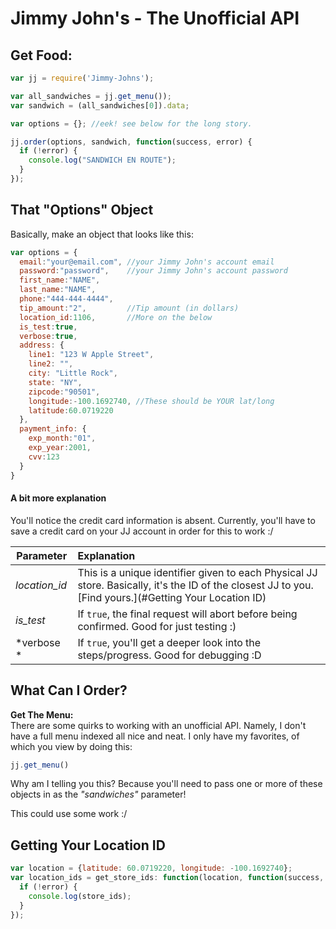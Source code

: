 
# Jimmy John's - The Unofficial API

## Get Food:

```js
var jj = require('Jimmy-Johns');

var all_sandwiches = jj.get_menu());
var sandwich = (all_sandwiches[0]).data;

var options = {}; //eek! see below for the long story.

jj.order(options, sandwich, function(success, error) {
  if (!error) {
    console.log("SANDWICH EN ROUTE");
  }
});
```

## That "Options" Object
Basically, make an object that looks like this:
```js
var options = {
  email:"your@email.com", //your Jimmy John's account email
  password:"password",    //your Jimmy John's account password
  first_name:"NAME",
  last_name:"NAME",
  phone:"444-444-4444",
  tip_amount:"2",         //Tip amount (in dollars)
  location_id:1106,       //More on the below
  is_test:true,
  verbose:true,
  address: {
    line1: "123 W Apple Street",
    line2: "",
    city: "Little Rock",
    state: "NY",
    zipcode:"90501",
    longitude:-100.1692740, //These should be YOUR lat/long
    latitude:60.0719220
  },
  payment_info: {
    exp_month:"01",
    exp_year:2001,
    cvv:123
  }
}
```

#### A bit more explanation
You'll notice the credit card information is absent. Currently, you'll have to save a credit card on your JJ account in order for this to work :/

| Parameter       | Explanation                                                        |
| -------------   |:--------------------------------------                             |
| *location_id*   | This is a unique identifier given to each Physical JJ store. Basically, it's the ID of the closest JJ to you. [Find yours.](#Getting Your Location ID) |
| *is_test*       | If ```true```, the final request will abort before being confirmed. Good for just testing :)    |
| *verbose *      | If ```true```, you'll get a deeper look into the steps/progress. Good for debugging :D           |


## What Can I Order?
**Get The Menu:**  
There are some quirks to working with an unofficial API.
Namely, I don't have a full menu indexed all nice and neat. I only have my favorites, of which you view by doing this:
```js
jj.get_menu()
```
Why am I telling you this? Because you'll need to pass one or more of these objects in as the *"sandwiches"* parameter!  

This could use some work :/



## Getting Your Location ID
```js
var location = {latitude: 60.0719220, longitude: -100.1692740};
var location_ids = get_store_ids: function(location, function(success, error, store_ids){
  if (!error) {
    console.log(store_ids);
  }
});
```
